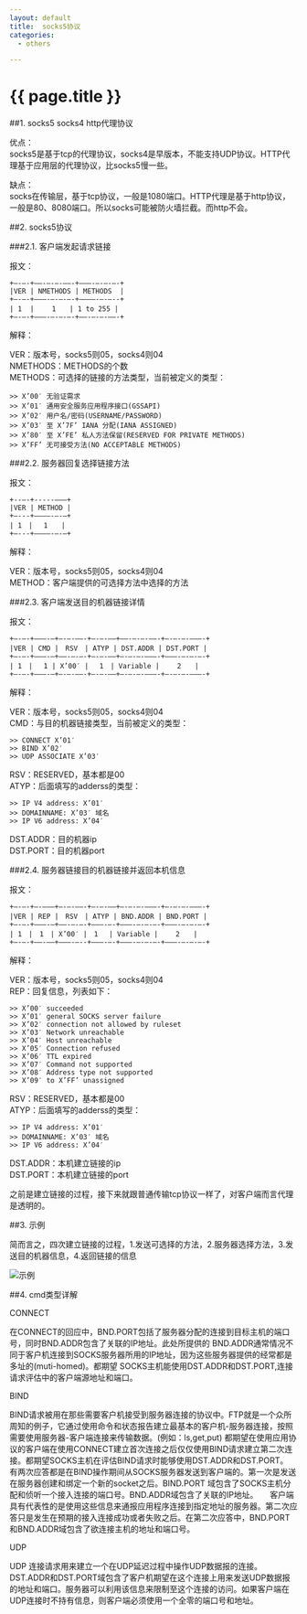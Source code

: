 ```yaml
---
layout: default
title:  socks5协议
categories:
  - others

---
```

# {{ page.title }}

##1. socks5 socks4 http代理协议

优点：<br>
socks5是基于tcp的代理协议，socks4是早版本，不能支持UDP协议。HTTP代理基于应用层的代理协议，比socks5慢一些。

缺点：<br>
socks在传输层，基于tcp协议，一般是1080端口。HTTP代理是基于http协议，一般是80、8080端口。所以socks可能被防火墙拦截。而http不会。

##2. socks5协议

###2.1. 客户端发起请求链接

报文：

    +—-—-+——-—-—-——-+———-—-—-—-+
    |VER | NMETHODS | METHODS  |
    +—-—-+———-—-—-—-+————-—-—--+
    | 1  | 　　1　　| 1 to 255 |
    +—-—-+———-—-—-—-+——-—-—-——-+

解释：

VER：版本号，socks5则05，socks4则04<br>
NMETHODS：METHODS的个数<br>
METHODS：可选择的链接的方法类型，当前被定义的类型：<br>
    
    >> X’00′ 无验证需求
    >> X’01′ 通用安全服务应用程序接口(GSSAPI)
    >> X’02′ 用户名/密码(USERNAME/PASSWORD)
    >> X’03′ 至 X’7F’ IANA 分配(IANA ASSIGNED)
    >> X’80′ 至 X’FE’ 私人方法保留(RESERVED FOR PRIVATE METHODS)
    >> X’FF’ 无可接受方法(NO ACCEPTABLE METHODS)


###2.2. 服务器回复选择链接方法

报文：

    +--—-+-----——–+
    |VER | METHOD |
    +—---+——–—-—-—+
    | 1　| 　1　　|
    +—---+——–—-—-—+

解释：

VER：版本号，socks5则05，socks4则04<br>
METHOD：客户端提供的可选择方法中选择的方法<br>

###2.3. 客户端发送目的机器链接详情

报文：

    +—-—-+—–—-—+—-—-——-+—-—-——+——-—-—-——-+—-—-—-———-+
    |VER | CMD |　RSV　| ATYP | DST.ADDR | DST.PORT |
    +—-—-+—–—-—+——-—-—-+—-—-——+—-—-—-———-+———-—-—-—-+
    | 1　| 　1 | X’00′ | 　1　| Variable |　　 2　　|
    +—-—-+—–—-—+—-—-——-+—-—-——+—-—-—-———-+—-—-—-———-+

解释：

VER：版本号，socks5则05，socks4则04<br>
CMD：与目的机器链接类型，当前被定义的类型：<br>

    >> CONNECT X’01′
    >> BIND X’02′
    >> UDP ASSOCIATE X’03′

RSV：RESERVED，基本都是00<br>
ATYP：后面填写的adderss的类型：<br>

    >> IP V4 address: X’01′
    >> DOMAINNAME: X’03′ 域名
    >> IP V6 address: X’04′

DST.ADDR：目的机器ip<br>
DST.PORT：目的机器port<br>

###2.4. 服务器链接目的机器链接并返回本机信息

报文：

    +—-—-+—-——–+—-—-——-+—-—-——+—-—-—-———-+—-—-—-———-+
    |VER | REP |　RSV　| ATYP | BND.ADDR | BND.PORT |
    +—-—-+—–—-—+——-—-—-+———-—-+———-—-—-—-+———-—-—-—-+
    | 1　|　1　| X’00′ |　1 　| Variable | 　　2　　|
    +—-—-+——-—–+———-—--+———-—-+———-—-—-—-+———-—-—-—-+

解释：

VER：版本号，socks5则05，socks4则04<br>
REP：回复信息，列表如下：<br>

    >> X’00′ succeeded
    >> X’01′ general SOCKS server failure
    >> X’02′ connection not allowed by ruleset
    >> X’03′ Network unreachable
    >> X’04′ Host unreachable
    >> X’05′ Connection refused
    >> X’06′ TTL expired
    >> X’07′ Command not supported
    >> X’08′ Address type not supported
    >> X’09′ to X’FF’ unassigned

RSV：RESERVED，基本都是00<br>
ATYP：后面填写的adderss的类型：<br>

    >> IP V4 address: X’01′
    >> DOMAINNAME: X’03′ 域名
    >> IP V6 address: X’04′

DST.ADDR：本机建立链接的ip<br>
DST.PORT：本机建立链接的port<br>

之前是建立链接的过程，接下来就跟普通传输tcp协议一样了，对客户端而言代理是透明的。

##3. 示例

简而言之，四次建立链接的过程，1.发送可选择的方法，2.服务器选择方法，3.发送目的机器信息，4.返回链接的信息

![示例](/blog/image/socks5.jpg)



##4. cmd类型详解

CONNECT<br>

在CONNECT的回应中，BND.PORT包括了服务器分配的连接到目标主机的端口号，同时BND.ADDR包含了关联的IP地址。此处所提供的 BND.ADDR通常情况不同于客户机连接到SOCKS服务器所用的IP地址，因为这些服务器提供的经常都是多址的(muti-homed)。都期望 SOCKS主机能使用DST.ADDR和DST.PORT,连接请求评估中的客户端源地址和端口。

BIND<br>

BIND请求被用在那些需要客户机接受到服务器连接的协议中。FTP就是一个众所周知的例子，它通过使用命令和状态报告建立最基本的客户机-服务器连接，按照需要使用服务器-客户端连接来传输数据。(例如：ls,get,put)
都期望在使用应用协议的客户端在使用CONNECT建立首次连接之后仅仅使用BIND请求建立第二次连接。都期望SOCKS主机在评估BIND请求时能够使用DST.ADDR和DST.PORT。
有两次应答都是在BIND操作期间从SOCKS服务器发送到客户端的。第一次是发送在服务器创建和绑定一个新的socket之后。BIND.PORT 域包含了SOCKS主机分配和侦听一个接入连接的端口号。BND.ADDR域包含了关联的IP地址。　　客户端具有代表性的是使用这些信息来通报应用程序连接到指定地址的服务器。第二次应答只是发生在预期的接入连接成功或者失败之后。在第二次应答中，BND.PORT和BND.ADDR域包含了欲连接主机的地址和端口号。

UDP<br>

UDP 连接请求用来建立一个在UDP延迟过程中操作UDP数据报的连接。DST.ADDR和DST.PORT域包含了客户机期望在这个连接上用来发送UDP数据报的地址和端口。服务器可以利用该信息来限制至这个连接的访问。如果客户端在UDP连接时不持有信息，则客户端必须使用一个全零的端口号和地址。

